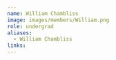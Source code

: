 ```yaml
---
name: William Chambliss
image: images/members/William.png
role: undergrad
aliases:
  - William Chambliss
links:
---
```

